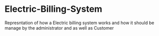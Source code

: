 # Electric-Billing-System
Represntation of how a Electric billing system works and how it should be manage by the administrator and as well as Customer
